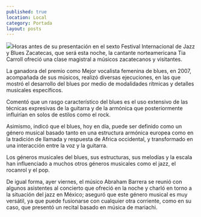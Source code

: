 ```yaml
---
published: true
location: Local
category: Portada
layout: posts
---
```


![](http://i.imgur.com/uCkMKHcm.jpg)Horas antes de su presentación en el sexto Festival Internacional de Jazz y Blues Zacatecas, que será esta noche, la cantante norteamericana Tia Carroll ofreció una clase magistral a músicos zacatecanos y visitantes.

La ganadora del premio como Mejor vocalista femenina de blues, en 2007, acompañada de sus músicos, realizó diversas ejecuciones, en las que mostró el desarrollo del blues por medio de modalidades rítmicas y detalles musicales específicos.

Comentó que un rasgo característico del blues es el uso extensivo de las técnicas expresivas de la guitarra y de la armónica que posteriormente influirían en solos de estilos como el rock.

Asimismo, indicó que el blues, hoy en día, puede ser definido como un género musical basado tanto en una estructura armónica europea como en la tradición de llamada y respuesta de Africa occidental, y transformado en una interacción entre la voz y la guitarra.

Los géneros musicales del blues, sus estructuras, sus melodías y la escala han influenciado a muchos otros géneros musicales como el jazz, el rocanrol y el pop. 

De igual forma, ayer viernes, el músico Abraham Barrera se reunió con algunos asistentes al concierto que ofreció en la noche y charló en torno a la situación del jazz en México; aseguró que este género musical es muy versátil, ya que puede fusionarse con cualquier otra corriente, como en su caso, que presentó un recital basado en música de mariachi.
